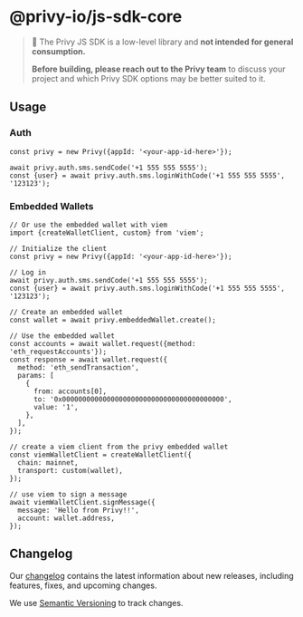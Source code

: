 # @privy-io/js-sdk-core

> 🔧 The Privy JS SDK is a low-level library and **not intended for general consumption.**
>
> **Before building, please reach out to the Privy team** to discuss your project and which Privy SDK options may be better suited to it.

## Usage

### Auth

```tsx
const privy = new Privy({appId: '<your-app-id-here>'});

await privy.auth.sms.sendCode('+1 555 555 5555');
const {user} = await privy.auth.sms.loginWithCode('+1 555 555 5555', '123123');
```

### Embedded Wallets

```tsx
// Or use the embedded wallet with viem
import {createWalletClient, custom} from 'viem';

// Initialize the client
const privy = new Privy({appId: '<your-app-id-here>'});

// Log in
await privy.auth.sms.sendCode('+1 555 555 5555');
const {user} = await privy.auth.sms.loginWithCode('+1 555 555 5555', '123123');

// Create an embedded wallet
const wallet = await privy.embeddedWallet.create();

// Use the embedded wallet
const accounts = await wallet.request({method: 'eth_requestAccounts'});
const response = await wallet.request({
  method: 'eth_sendTransaction',
  params: [
    {
      from: accounts[0],
      to: '0x0000000000000000000000000000000000000000',
      value: '1',
    },
  ],
});

// create a viem client from the privy embedded wallet
const viemWalletClient = createWalletClient({
  chain: mainnet,
  transport: custom(wallet),
});

// use viem to sign a message
await viemWalletClient.signMessage({
  message: 'Hello from Privy!!',
  account: wallet.address,
});
```

## Changelog

Our [changelog](https://docs.privy.io/changelogs/js-sdk-core) contains the latest information about new releases, including features, fixes, and upcoming changes.

We use [Semantic Versioning](https://semver.org/) to track changes.
